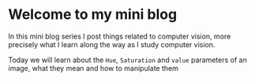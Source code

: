 # Welcome to my mini blog

In this mini blog series I post things related to computer vision, more precisely what I learn along the way as I study computer vision.

Today we will learn about the `Hue`, `Saturation` and `value` parameters of an image, what they mean and how to manipulate them
